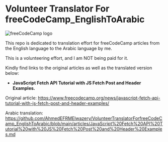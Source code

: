 # Volunteer Translator For freeCodeCamp_EnglishToArabic

![freeCodeCamp logo](https://design-style-guide.freecodecamp.org/downloads/fcc_secondary_large.png)



This repo is dedicated to translation effort for freeCodeCamp articles from the English language to the Arabic language by me.

This is a volunteering effort, and I am NOT being paid for it.

Kindly find links to the original articles as well as the translated version below:

- **JavaScript Fetch API Tutorial with JS Fetch Post and Header Examples.**

Original article: https://www.freecodecamp.org/news/javascript-fetch-api-tutorial-with-js-fetch-post-and-header-examples/

Arabic translation: https://github.com/AhmedEFRMElwazery/VolunteerTranslatorForfreeCodeCamp_EnglishToArabic/blob/main/articles/JavaScript%20Fetch%20API%20Tutorial%20with%20JS%20Fetch%20Post%20and%20Header%20Examples.md